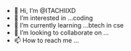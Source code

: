 - 👋 Hi, I’m @ITACHIIXD
- 👀 I’m interested in ...coding 
- 🌱 I’m currently learning ...btech in cse
- 💞️ I’m looking to collaborate on ...
- 📫 How to reach me ...

<!---
ITACHIIXD/ITACHIIXD is a ✨ special ✨ repository because its `README.md` (this file) appears on your GitHub profile.
You can click the Preview link to take a look at your changes.
--->
